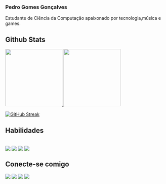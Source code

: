 ### Pedro Gomes Gonçalves

Estudante de Ciência da Computação apaixonado por tecnologia,música e games.

##

## Github Stats

<div>
  <a href="https://github.com/pgoncalves2002">
  <img height="180em" src="https://github-readme-stats.vercel.app/api?username=pgoncalves2002&show_icons=true&theme=dark" />
  <img height="180em" src="https://github-readme-stats.vercel.app/api/top-langs/?username=pgoncalves2002&layout=compact&theme=dark" />

[![GitHub Streak](https://streak-stats.demolab.com/?user=pgoncalves2002&theme=bear&background=000&border=30A3DC&dates=FFF)](https://git.io/streak-stats)

</div>

## Habilidades

<div style="display: inline-block"><br>

<img align="center"  src="https://img.shields.io/badge/java-%23ED8B00.svg?style=for-the-badge&logo=openjdk&logoColor=white" /> 
<img align="center" src="https://img.shields.io/badge/C-00599C?style=for-the-badge&logo=c&logoColor=white" />  
<img align="center" src="https://img.shields.io/badge/HTML5-E34F26?style=for-the-badge&logo=html5&logoColor=white" />
<img align="center"  src="https://img.shields.io/badge/CSS3-1572B6?style=for-the-badge&logo=css3&logoColor=white" />

</div>
  
## Conecte-se comigo
  
<div>
<a href="https://www.instagram.com/pgoncalves2002/" target="_blank"><img src="https://img.shields.io/badge/-Instagram-%23E4405F?style=for-the-badge&logo=instagram&logoColor=white" target="_blank"></a>
<a href = "https://discord.com/channels/@pedrin_/"><img src="https://img.shields.io/badge/Discord-7289DA?style=for-the-badge&logo=discord&logoColor=white)" target="_blank"></a>
<a href="www.linkedin.com/in/pgoncalves2002" target="_blank"><img src="https://img.shields.io/badge/-LinkedIn-%230077B5?style=for-the-badge&logo=linkedin&logoColor=white" target="_blank" ></a>
<a href="[https://github.com/Argao](https://github.com/pgoncalves2002)" target="_blank"><img src="https://img.shields.io/badge/GitHub-100000?style=for-the-badge&logo=github&logoColor=white)" target="_blank" ></a>

</div>
